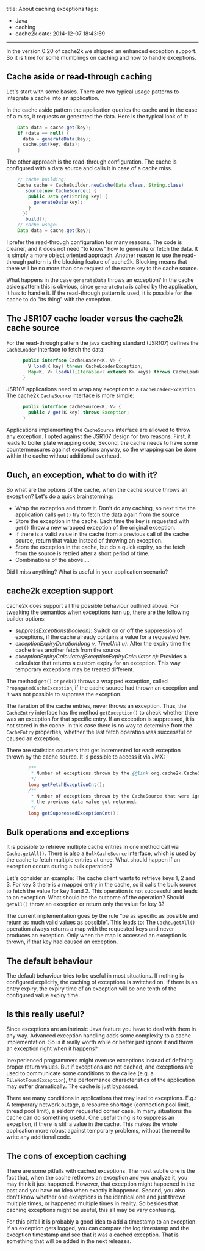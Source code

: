 title: About caching exceptions
tags:
  - Java
  - caching
  - cache2k
date: 2014-12-07 18:43:59
---

In the version 0.20 of cache2k we shipped an enhanced exception support. So it is time for some 
mumblings on caching and how to handle exceptions.

<!-- more -->

## Cache aside or read-through caching

Let's start with some basics. There are two typical usage patterns to integrate a cache into an application.

In the cache aside pattern the application queries the cache and in the case of a miss, 
it requests or generated the data. Here is the typical look of it:

``` java
    Data data = cache.get(key);
    if (data == null) {
      data = generateData(key);
      cache.put(key, data);
    }
```

The other approach is the read-through configuration. The cache is configured with a data source and calls it 
in case of a cache miss.

``` java
    // cache building:
    Cache cache = CacheBuilder.newCache(Data.class, String.class)
      .source(new CacheSource() {
        public Data get(String key) {
          generateData(key);
        }
      })
      .build();
    // cache usage:
    Data data = cache.get(key);
```
    
I prefer the read-through configuration for many reasons. The code is cleaner, and it does not need 
"to know" how to generate or fetch the data. It is simply a more object oriented approach. Another reason 
to use the read-through pattern is the blocking feature of cache2k. Blocking means that there will be no more
 than one request of the same 
 key to the cache source.
 
What happens in the case `generateData` throws an exception? In the cache aside pattern this is obvious, since 
`generateData` is called by the application, it has to handle it. If the read-through pattern is used, it is possible
for the cache to do "its thing" with the exception.
 
## The JSR107 cache loader versus the cache2k cache source

For the read-through pattern the java caching standard (JSR107) defines the `CacheLoader` interface to fetch the data:

``` java
      public interface CacheLoader<K, V> {
        V load(K key) throws CacheLoaderException;
        Map<K, V> loadAll(Iterable<? extends K> keys) throws CacheLoaderException;
      }
```

JSR107 applications need to wrap any exception to a `CacheLoaderException`. The cache2k `CacheSource` interface is 
more simple:

``` java
      public interface CacheSource<K, V> {
        public V get(K key) throws Exception;
      }
```

Applications implementing the `CacheSource` interface are allowed to throw any exception. I opted against the JSR107 
design for two reasons: First, it leads to boiler plate wrapping code; Second, the cache needs to have some
countermeasures against exceptions anyway, so the wrapping can be done within the cache without additional overhead.  

## Ouch, an exception, what to do with it? 
 
So what are the options of the cache, when the cache source throws an exception? Let's do a quick brainstorming:
 
   - Wrap the exception and throw it. Don't do any caching, so next time the application calls `get()` try to fetch 
     the data again from the source
   - Store the exception in the cache. Each time the key is requested with `get()` throw a new wrapped exception of 
     the original exception.
   - If there is a valid value in the cache from a previous call of the cache source, return that value instead of
     throwing an exception.
   - Store the exception in the cache, but do a quick expiry, so the fetch from the source is retried after a 
     short period of time.
   - Combinations of the above....

Did I miss anything? What is useful in your application scenario? 
 
## cache2k exception support 
 
cache2k does support all the possible behaviour outlined above. For tweaking the semantics when exceptions 
turn up, there are the following builder options:

   - *suppressExceptions(boolean)*: Switch on or off the suppression of exceptions, if the cache already contains 
     a value for a requested key.    
   - *exceptionExpiryDuration(long v, TimeUnit u)*: After the expiry time the cache tries another fetch from the source.
   - *exceptionExpiryCalculator(ExceptionExpiryCalculator c)*: Provides a calculator that returns a custom expiry 
     for an exception. This way temporary exceptions may be treated different.
       
The method `get()` or `peek()` throws a wrapped exception, called `PropagatedCacheException`, if the cache source
had thrown an exception and it was not possible to suppress the exception.

The iteration of the cache entries, never throws an exception. Thus, the `CacheEntry` interface has the method 
`getException()` to check whether there was an exception for that specific entry. If an exception is suppressed, it 
is not stored in the cache. In this case there is no way to determine from the `CacheEntry` properties, whether the 
last fetch operation was successful or caused an exception.
 
There are statistics counters that get incremented for each exception thrown by the cache source. It is possible 
to access it via JMX:
 
``` java
        /**
         * Number of exceptions thrown by the {@link org.cache2k.CacheSource}.
         */
        long getFetchExceptionCnt();
        /**
         * Number of exceptions thrown by the CacheSource that were ignored and
         * the previous data value got returned.
         */
        long getSuppressedExceptionCnt();
```
  
## Bulk operations and exceptions
   
It is possible to retrieve multiple cache entries in one method call via `Cache.getAll()`. There is also a 
`BulkCacheSource` interface, which is used by the cache to fetch multiple entries at once. What should happen if
an exception occurs during a bulk operation?

Let's consider an example: The cache client wants to retrieve keys 1, 2 and 3. For key 3 there is a mapped entry in
 the cache, so it calls the bulk source to fetch the value for key 1 and 2. This operation is not successful and leads
 to an exception. What should be the outcome of the operation? Should `getAll()` throw an exception or return only
 the value for key 3?
 
The current implementation goes by the rule "be as specific as possible and return as much valid values as possible".
This leads to: The `Cache.getAll()` operation always returns a map with the requested keys and never produces 
an exception. Only when the map is accessed an exception is thrown, if that key had caused an exception.

## The default behaviour

The default behaviour tries to be useful in most situations. If nothing is configured explicitly, the caching
 of exceptions is switched on. If there is an entry expiry, the expiry time of an exception will be one 
 tenth of the configured value expiry time.

## Is this really useful?

Since exceptions are an intrinsic Java feature you have to deal with them in any way. Advanced exception handling 
adds some complexity to a cache implementation. So is it really worth while or better just
ignore it and throw an exception right when it happens? 

Inexperienced programmers might overuse exceptions instead of defining proper return values.
But if exceptions are not cached, and exceptions are used to communicate some conditions to the callee (e.g.
a `FileNotFoundException`), the performance characteristics of the application may suffer dramatically. The cache
is just bypassed.

There are many conditions in applications that may lead to exceptions. E.g.: A temporary network outage,
a resource shortage (connection pool limit, thread pool limit), a seldom requested corner case. In many situations 
the cache can do something useful. One useful thing is to suppress an exception, if there is still a value in 
the cache. This makes the whole application more robust against temporary problems, without the need to write 
any additional code.
 
## The cons of exception caching
 
There are some pitfalls with cached exceptions. The most subtle one is the fact that, when the cache rethrows
an exception and you analyze it, you may think it just happened. However, that exception might happened in the past
and you have no idea when exactly it happened. Second, you also don't know whether one exceptions is the identical
one and just thrown multiple times, or happened multiple times in reality. So besides that caching exceptions
might be useful, this all may be vary confusing.

For this pitfall it is probably a good idea to add a timestamp to an exception. If an exception gets logged, you
can compare the log timestamp and the exception timestamp and see that it was a cached exception. That is something
that will be added in the next releases.
